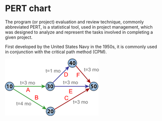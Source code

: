 # PERT chart


The program (or project) evaluation and review technique, commonly
abbreviated PERT, is a statistical tool, used in project management,
which was designed to analyze and represent the tasks involved in
completing a given project.

First developed by the United States Navy in the 1950s, it is commonly
used in conjunction with the critical path method (CPM).

![](./images/15008782.png?width=309)

